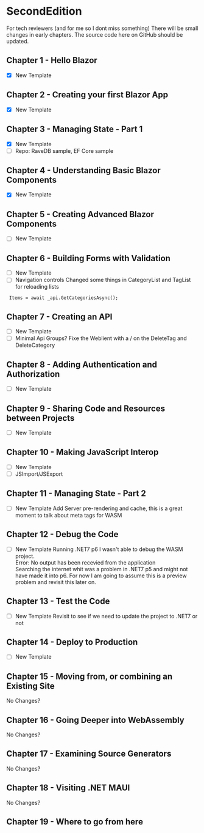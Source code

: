 # SecondEdition

For tech reviewers (and for me so I dont miss something)
There will be small changes in early chapters.
The source code here on GitHub should be updated.

## Chapter 1 - Hello Blazor
- [x] New Template

## Chapter 2 - Creating your first Blazor App 
- [x] New Template

## Chapter 3 - Managing State - Part 1 
- [x] New Template
- [ ] Repo: RaveDB sample, EF Core sample

## Chapter 4 - Understanding Basic Blazor Components 
-[x] New Template

## Chapter 5 - Creating Advanced Blazor Components 
-[ ] New Template

## Chapter 6 - Building Forms with Validation
-[ ] New Template
-[ ] Navigation controls
Changed some things in CategoryList and TagList for reloading lists
```
 Items = await _api.GetCategoriesAsync();
```

## Chapter 7 - Creating an API
-[ ] New Template
-[ ] Minimal Api Groups?
Fixe the Weblient with a / on the DeleteTag and DeleteCategory

## Chapter 8 - Adding Authentication and Authorization
-[ ] New Template

## Chapter 9 - Sharing Code and Resources between Projects
-[ ] New Template

## Chapter 10 - Making JavaScript Interop
-[ ] New Template
-[ ] JSImport/JSExport

## Chapter 11 - Managing State - Part 2
-[ ] New Template
Add Server pre-rendering and cache, this is a great moment to talk about meta tags for WASM


## Chapter 12 - Debug the Code
-[ ] New Template
Running .NET7 p6 I wasn't able to debug the WASM project.  
Error: No output has been recevied from the application  
Searching the internet whit was a problem in .NET7 p5 and might not have made it into p6.
For now I am going to assume this is a preview problem and revisit this later on.

## Chapter 13 - Test the Code
-[ ] New Template
Revisit to see if we need to update the project to .NET7 or not

## Chapter 14 - Deploy to Production
-[ ] New Template

## Chapter 15 - Moving from, or combining an Existing Site 
No Changes?

## Chapter 16 - Going Deeper into WebAssembly
No Changes?

## Chapter 17 - Examining Source Generators
No Changes?

## Chapter 18 - Visiting .NET MAUI
No Changes?

## Chapter 19 - Where to go from here

